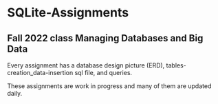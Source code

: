 # SQLite-Assignments
 
## Fall 2022 class Managing Databases and Big Data

Every assignment has a database design picture (ERD), tables-creation_data-insertion sql file, and queries. 

These assignments are work in progress and many of them are updated daily. 